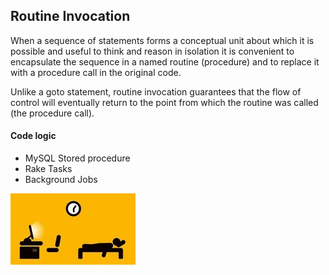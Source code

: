 ## Routine Invocation

When a sequence of statements forms a conceptual unit about which it is possible and useful to think and reason in isolation it is convenient to encapsulate the sequence in a named routine (procedure) and to replace it with a procedure call in the original code.

Unlike a goto statement, routine invocation guarantees that the flow of control will eventually return to the point from which the routine was called (the procedure call).

#### Code logic
 - MySQL Stored procedure
 - Rake Tasks
 - Background Jobs

 ![image](../../assets/images/routine-invocation.webp)

